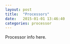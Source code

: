 ```yaml
---
layout: post
title:  "Processors"
date:   2015-01-01 13:46:40
categories: processor
---
```


Processor info here.
